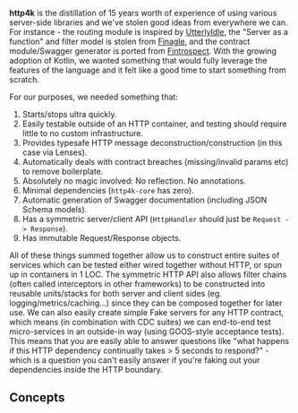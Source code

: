 **http4k** is the distillation of 15 years worth of experience of using various server-side libraries and we've stolen good ideas from everywhere we can. For instance - 
the routing module is inspired by [UtterlyIdle](https://github.com/bodar/utterlyidle), the "Server as a function" and filter model is stolen from 
[Finagle](https://twitter.github.io/finagle/), and the contract module/Swagger generator is ported from [Fintrospect](http://fintrospect.io). With the growing 
adoption of Kotlin, we wanted something that would fully leverage the features of the language and it felt like a good time to start something from scratch.

For our purposes, we needed something that:

1. Starts/stops ultra quickly.
1. Easily testable outside of an HTTP container, and testing should require little to no custom infrastructure.
1. Provides typesafe HTTP message deconstruction/construction (in this case via Lenses).
1. Automatically deals with contract breaches (missing/invalid params etc) to remove boilerplate.
1. Absolutely no magic involved: No reflection. No annotations.
1. Minimal dependencies (`http4k-core` has zero).
1. Automatic generation of Swagger documentation (including JSON Schema models).
1. Has a symmetric server/client API (`HttpHandler` should just be `Request -> Response`).
1. Has immutable Request/Response objects.

All of these things summed together allow us to construct entire suites of services which can be tested either wired together without HTTP, or spun up in containers 
in 1 LOC. The symmetric HTTP API also allows filter chains (often called interceptors in other frameworks) to be constructed into reusable units/stacks for both 
server and client sides (eg. logging/metrics/caching...) since they can be composed together for later use. We can also easily create simple Fake servers for any 
HTTP contract, which means (in combination with CDC suites) we can end-to-end test micro-services in an outside-in way (using GOOS-style acceptance tests). This 
means that you are easily able to answer questions like "what happens if this HTTP dependency continually takes > 5 seconds to respond?" - which is a question you 
can't easily answer if you're faking out your dependencies inside the HTTP boundary.

## Concepts

